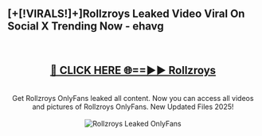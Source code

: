 <h2>[+[!VIRALS!]+]Rollzroys Leaked Video Viral On Social X Trending Now - ehavg</h2>
<br>
<div align="center">
<h2><a href="https://libra.edu.pl?Rollzroys" rel="nofollow">🔴 CLICK HERE 🌐==►► Rollzroys</a></h2>
<br>
Get Rollzroys OnlyFans leaked all content. Now you can access all videos and pictures of Rollzroys OnlyFans. New Updated Files 2025!
<br>
<br>
<a href="https://libra.edu.pl?Rollzroys" rel="nofollow" data-target="animated-image.originalLink"><img src="https://i.ibb.co.com/WyWwxjT/player-gif2.gif" alt="Rollzroys Leaked OnlyFans" style="max-width: 100%; display: inline-block;" data-target="animated-image.originalImage"></a>
</div>
<br>